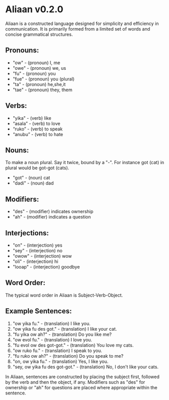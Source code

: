# Aliaan v0.2.0

Aliaan is a constructed language designed for simplicity and efficiency in communication. It is primarily formed from a limited set of words and concise grammatical structures.

## Pronouns:
- "ow" - (pronoun) I, me
- "owe" - (pronoun) we, us
- "fu" - (pronoun) you
- "fue" - (pronoun) you (plural)
- "ta" - (pronoun) he,she,it
- "tae" - (pronoun) they, them

## Verbs:
- "yika" - (verb) like
- “asala” - (verb) to love
- “ruko” - (verb) to speak
- “anubu” - (verb) to hate

## Nouns:
To make a noun plural. Say it twice, bound by a "-". For instance got (cat) in plural would be got-got (cats).

- "got" - (noun) cat
- "dadi" - (noun) dad

## Modifiers:
- "des" - (modifier) indicates ownership
- "ah" - (modifier) indicates a question

## Interjections:
- "on" - (interjection) yes
- "sey" - (interjection) no
- "owow" - (interjection) wow
- "oli" - (interjection) hi
- "looap" - (interjection) goodbye

## Word Order:
The typical word order in Aliaan is Subject-Verb-Object.

## Example Sentences:
1. "ow yika fu." - (translation) I like you.
2. "ow yika fu des got." - (translation) I like your cat.
3. "fu yika ow ah?" - (translation) Do you like me?
4. "ow evol fu." - (translation) I love you.
5. "fu evol ow des got-got." - (translation) You love my cats.
6. "ow ruko fu." - (translation) I speak to you.
7. "fu ruko ow ah?" - (translation) Do you speak to me?
8. "on, ow yika fu." - (translation) Yes, I like you.
9. "sey, ow yika fu des got-got." - (translation) No, I don't like your cats.

In Aliaan, sentences are constructed by placing the subject first, followed by the verb and then the object, if any. Modifiers such as "des" for ownership or "ah" for questions are placed where appropriate within the sentence.

